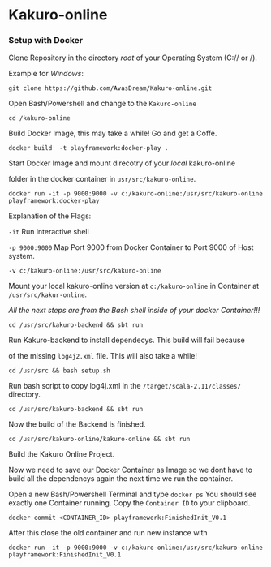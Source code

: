 # Kakuro-online


### Setup with Docker

Clone Repository in the directory *root* of your Operating System (C:// or /).

Example for *Windows*:

`git clone https://github.com/AvasDream/Kakuro-online.git`

Open Bash/Powershell and change to the `Kakuro-online`

`cd /kakuro-online`

Build Docker Image, this may take a while! Go and get a Coffe.

`docker build  -t playframework:docker-play .`

Start Docker Image and mount direcotry of your *local* kakuro-online

folder in the docker container in `usr/src/kakuro-online`.

`docker run -it -p 9000:9000 -v c:/kakuro-online:/usr/src/kakuro-online  playframework:docker-play`

Explanation of the Flags:

`-it` Run interactive shell

`-p 9000:9000` Map Port 9000 from Docker Container to Port 9000 of Host system.

`-v c:/kakuro-online:/usr/src/kakuro-online`

Mount your local kakuro-online version at `c:/kakuro-online` in Container at `/usr/src/kakur-online`.

*All the next steps are from the Bash shell inside of your docker Container!!!*

`cd /usr/src/kakuro-backend && sbt run`

Run Kakuro-backend to install dependecys. This build will fail because

of the missing `log4j2.xml` file. This will also take a while!

`cd /usr/src && bash setup.sh`

Run bash script to copy log4j.xml in the `/target/scala-2.11/classes/`
directory.

`cd /usr/src/kakuro-backend && sbt run`

Now the build of the Backend is finished.

`cd /usr/src/kakuro-online/kakuro-online && sbt run`

Build the Kakuro Online Project.

Now we need to save our Docker Container as Image so we dont have to build all the dependencys again the next time we run the container.

Open a new Bash/Powershell Terminal and type `docker ps`
You should see exactly one Container running. Copy the `Container ID` to your clipboard.

`docker commit <CONTAINER_ID> playframework:FinishedInit_V0.1`

After this close the old container and run new instance with

`docker run -it -p 9000:9000 -v c:/kakuro-online:/usr/src/kakuro-online  playframework:FinishedInit_V0.1`
